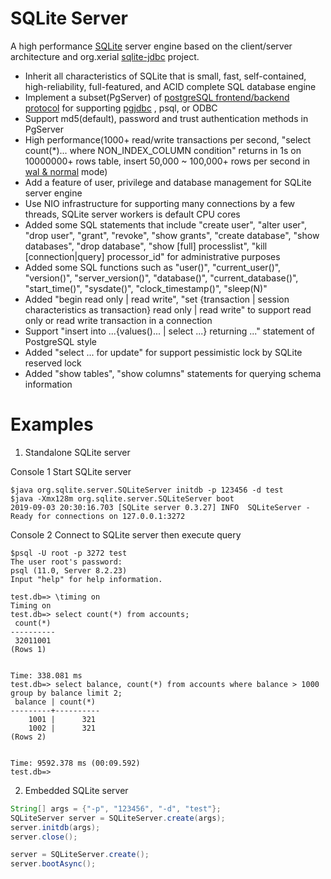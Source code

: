 # SQLite Server
A high performance [SQLite](https://www.sqlite.org/index.html) server engine based on the client/server architecture and org.xerial [sqlite-jdbc](https://github.com/xerial/sqlite-jdbc) project.
+ Inherit all characteristics of SQLite that is small, fast, self-contained, high-reliability, full-featured, and ACID complete SQL database engine
+ Implement a subset(PgServer) of [postgreSQL frontend/backend protocol](https://www.postgresql.org/docs/8.2/protocol.html) for supporting [pgjdbc](https://github.com/pgjdbc/pgjdbc) , psql, or ODBC
+ Support md5(default), password and trust authentication methods in PgServer
+ High performance(1000+ read/write transactions per second, "select count(*)... where NON_INDEX_COLUMN condition" returns in 1s on 10000000+ rows table, insert 50,000 ~ 100,000+ rows per second in [wal & normal](https://www.sqlite.org/pragma.html#pragma_journal_mode) mode)
+ Add a feature of user, privilege and database management for SQLite server engine
+ Use NIO infrastructure for supporting many connections by a few threads, SQLite server workers is default CPU cores
+ Added some SQL statements that include "create user", "alter user", "drop user", "grant", "revoke", "show grants", "create database", "show databases", "drop database", "show [full] processlist", "kill [connection|query] processor_id" for administrative purposes
+ Added some SQL functions such as "user()", "current_user()", "version()", "server_version()", "database()", "current_database()", "start_time()", "sysdate()", "clock_timestamp()", "sleep(N)"
+ Added "begin read only | read write", "set {transaction | session characteristics as transaction} read only | read write" to support read only or read write transaction in a connection
+ Support "insert into ...{values()... | select ...} returning ..." statement of PostgreSQL style
+ Added "select ... for update" for support pessimistic lock by SQLite reserved lock
+ Added "show tables", "show columns" statements for querying schema information

# Examples
1. Standalone SQLite server

Console 1 Start SQLite server
```shell
$java org.sqlite.server.SQLiteServer initdb -p 123456 -d test
$java -Xmx128m org.sqlite.server.SQLiteServer boot
2019-09-03 20:30:16.703 [SQLite server 0.3.27] INFO  SQLiteServer - Ready for connections on 127.0.0.1:3272
```
Console 2 Connect to SQLite server then execute query
```shell
$psql -U root -p 3272 test
The user root's password:
psql (11.0, Server 8.2.23)
Input "help" for help information.

test.db=> \timing on
Timing on
test.db=> select count(*) from accounts;
 count(*)
----------
 32011001
(Rows 1)


Time: 338.081 ms
test.db=> select balance, count(*) from accounts where balance > 1000 group by balance limit 2;
 balance | count(*)
---------+----------
    1001 |      321
    1002 |      321
(Rows 2)


Time: 9592.378 ms (00:09.592)
test.db=>
```

2. Embedded SQLite server
```java
String[] args = {"-p", "123456", "-d", "test"};
SQLiteServer server = SQLiteServer.create(args);
server.initdb(args);
server.close();

server = SQLiteServer.create();
server.bootAsync();
```
